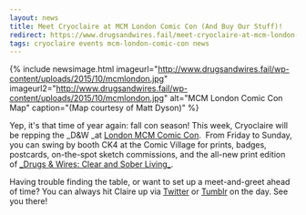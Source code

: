 ```yaml
---
layout: news
title: Meet Cryoclaire at MCM London Comic Con (And Buy Our Stuff)!
redirect: https://www.drugsandwires.fail/meet-cryoclaire-at-mcm-london-comic-con-and-buy-our-stuff/
tags: cryoclaire events mcm-london-comic-con news
---
```


{% include newsimage.html imageurl="http://www.drugsandwires.fail/wp-content/uploads/2015/10/mcmlondon.jpg" imageurl2="http://www.drugsandwires.fail/wp-content/uploads/2015/10/mcmlondon.jpg" alt="MCM London Comic Con Map" caption="(Map courtesy of Matt Dyson)" %}

Yep, it's that time of year again: fall con season! This week, Cryoclaire will be repping the _D&amp;W _at [London MCM Comic Con](http://www.mcmcomiccon.com/london/attractions/comic-village/).  From Friday to Sunday, you can swing by booth CK4 at the Comic Village for prints, badges, postcards, on-the-spot sketch commissions, and the all-new print edition of [\_Drugs &amp; Wires: Clear and Sober Living_](http://www.drugsandwires.fail/drugs-wires-issue-1-coming-to-print/).

Having trouble finding the table, or want to set up a meet-and-greet ahead of time? You can always hit Claire up via [Twitter](https://twitter.com/cryoclaire242) or [Tumblr](http://cryoclaire.tumblr.com/) on the day. See you there!
